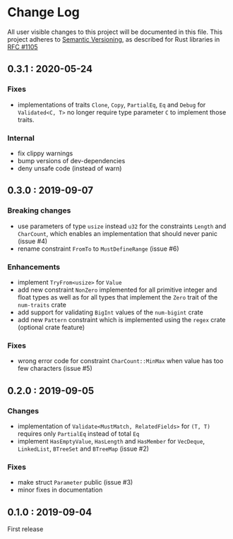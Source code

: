 # Change Log

All user visible changes to this project will be documented in this file.
This project adheres to [Semantic Versioning](http://semver.org/), as described
for Rust libraries in [RFC #1105](https://github.com/rust-lang/rfcs/blob/master/text/1105-api-evolution.md)

## 0.3.1 : 2020-05-24

### Fixes

* implementations of traits `Clone`, `Copy`, `PartialEq`, `Eq` and `Debug` for `Validated<C, T>`
  no longer require type parameter `C` to implement those traits.
  
### Internal

* fix clippy warnings
* bump versions of dev-dependencies
* deny unsafe code (instead of warn)


## 0.3.0 : 2019-09-07

### Breaking changes

* use parameters of type `usize` instead `u32` for the constraints `Length` and `CharCount`, which
  enables an implementation that should never panic (issue #4)
* rename constraint `FromTo` to `MustDefineRange` (issue #6)

### Enhancements
  
* implement `TryFrom<usize>` for `Value`
* add new constraint `NonZero` implemented for all primitive integer and float types as well as for
  all types that implement the `Zero` trait of the `num-traits` crate
* add support for validating `BigInt` values of the `num-bigint` crate
* add new `Pattern` constraint which is implemented using the `regex` crate (optional crate feature)

### Fixes

* wrong error code for constraint `CharCount::MinMax` when value has too few characters (issue #5)


## 0.2.0 : 2019-09-05

### Changes

* implementation of `Validate<MustMatch, RelatedFields>` for `(T, T)` requires only `PartialEq`
  instead of total `Eq`
* implement `HasEmptyValue`, `HasLength` and `HasMember` for `VecDeque`, `LinkedList`, `BTreeSet`
  and `BTreeMap` (issue #2)

### Fixes

* make struct `Parameter` public (issue #3)
* minor fixes in documentation


## 0.1.0 : 2019-09-04

First release
